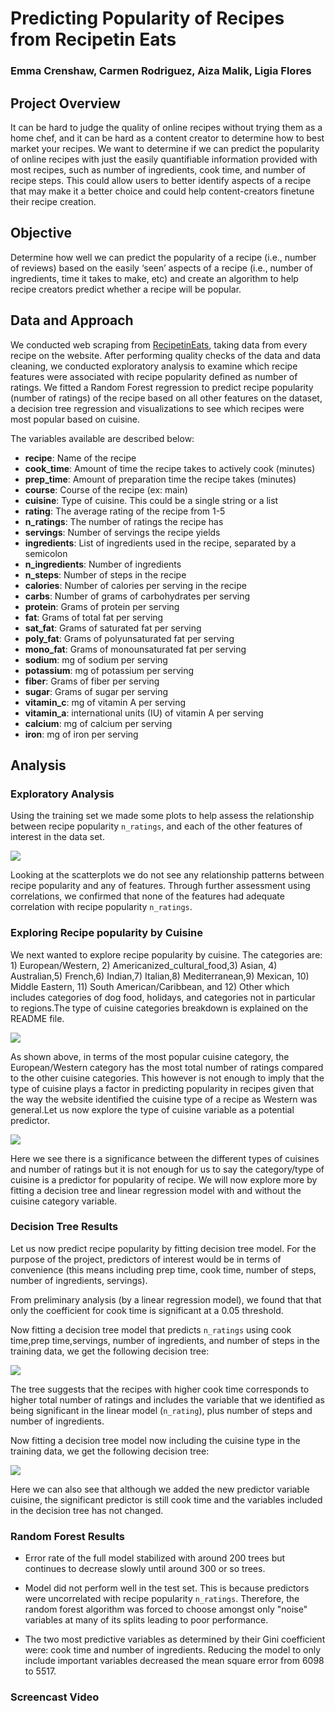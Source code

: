 # Predicting Popularity of Recipes from Recipetin Eats


### Emma Crenshaw, Carmen Rodriguez, Aiza Malik, Ligia Flores



## Project Overview

It can be hard to judge the quality of online recipes without trying them as a home chef, and it can be hard as a content creator to determine how to best market your recipes. We want to determine if we can predict the popularity of online recipes with just the easily quantifiable information provided with most recipes, such as number of ingredients, cook time, and number of recipe steps. This could allow users to better identify aspects of a recipe that may make it a better choice and could help content-creators finetune their recipe creation.

## Objective

Determine how well we can predict the popularity of a recipe (i.e., number of reviews) based on the easily ‘seen’ aspects of a recipe (i.e., number of ingredients, time it takes to make, etc) and create an algorithm to help recipe creators predict whether a recipe will be popular.

##  Data and Approach

We conducted web scraping  from [RecipetinEats](https://www.recipetineats.com/), taking data from every recipe on the website.
After performing quality checks of the data and data cleaning, we conducted exploratory analysis to examine which recipe features were associated with recipe popularity defined as number of ratings.  We fitted a Random Forest regression to predict recipe popularity (number of ratings) of the recipe based on all other features on the dataset, a decision tree regression and  visualizations to see which recipes were most popular based on cuisine.

The variables available are described below:

  - **recipe**: Name of the recipe
  - **cook_time**: Amount of time the recipe takes to actively cook (minutes)
  - **prep_time**: Amount of preparation time the recipe takes (minutes)
  - **course**: Course of the recipe (ex: main)
  - **cuisine**: Type of cuisine. This could be a single string or a list
  - **rating**: The average rating of the recipe from 1-5
  - **n_ratings**: The number of ratings the recipe has
  - **servings**: Number of servings the recipe yields
  - **ingredients**: List of ingredients used in the recipe, separated by a semicolon
  - **n_ingredients**: Number of ingredients
  - **n_steps**: Number of steps in the recipe
  - **calories**: Number of calories per serving in the recipe
  - **carbs**: Number of grams of carbohydrates per serving 
  - **protein**: Grams of protein per serving
  - **fat**: Grams of total fat per serving
  - **sat_fat**: Grams of saturated fat per serving
  - **poly_fat**: Grams of polyunsaturated fat per serving
  - **mono_fat**: Grams of monounsaturated fat per serving
  - **sodium**: mg of sodium per serving
  - **potassium**: mg of potassium per serving
  - **fiber**: Grams of fiber per serving
  - **sugar**: Grams of sugar per serving
  - **vitamin_c**: mg of vitamin A per serving
  - **vitamin_a**: international units (IU) of vitamin A per serving
  - **calcium**: mg of calcium per serving
  - **iron**: mg of iron per serving





## Analysis

### Exploratory Analysis 

Using the training set we made some plots to help assess the relationship between recipe popularity  `n_ratings`, and each of the other features of interest in the data set. 

![](scatter.png)

Looking at the scatterplots we do not see any relationship patterns between recipe popularity and any of features. Through further assessment using correlations, we confirmed that none of the features had adequate correlation with recipe popularity `n_ratings`.


### Exploring Recipe popularity by Cuisine 


We next wanted to explore recipe popularity by cuisine. The categories are: 1) European/Western, 2) Americanized_cultural_food,3) Asian, 4) Australian,5) French,6) Indian,7) Italian,8) Mediterranean,9) Mexican, 10) Middle Eastern, 11) South American/Caribbean, and 12) Other which includes categories of dog food, holidays, and categories not in particular to regions.The type of cuisine categories breakdown is explained on the README file.


![](cuisine_cat_barplot.png)

As shown above, in terms of the most popular cuisine category, the European/Western category has the most total number of ratings compared to the other cuisine categories. This however is not enough to imply that the type of cuisine plays a factor in predicting popularity in recipes given that the way the website identified the cuisine type of a recipe as Western was general.Let us now explore the type of cuisine variable as a potential predictor.

![](cuisine_cat_boxplot.png)

Here we see there is a significance between the different types of cuisines and number of ratings but it is not enough for us to say the category/type of cuisine is a predictor for popularity of recipe. We will now explore more by fitting a decision tree and linear regression model with and without the cuisine category variable.


### Decision Tree Results

Let us now predict recipe popularity by fitting decision tree model.
For the purpose of the project, predictors of interest would be in terms of convenience (this means including prep time, cook time, number of steps, number of ingredients, servings).

From preliminary analysis (by a linear regression model), we found that that only the coefficient for cook time is significant at a 0.05 threshold.

Now fitting a decision tree model that predicts `n_ratings` using cook time,prep time,servings, number of ingredients, and number of steps in the training data, we get the following decision tree:

![](decisiontree1.png)

The tree suggests that the recipes with higher cook time corresponds to higher total number of ratings and includes the variable that we identified as being significant in the linear model (`n_rating`), plus number of steps and number of ingredients.


Now fitting a decision tree model now including the cuisine type in the training data, we get the following decision tree:

![](decisiontree2.png)


Here we can also see that although we added the new predictor variable cuisine, the significant predictor is still cook time and the variables included in the decision tree has not changed.



###  Random Forest Results

-  Error rate of the full model stabilized with around 200 trees but continues to decrease slowly until around 300 or so trees.

-  Model did not perform well in the test set. This is because predictors were uncorrelated with recipe popularity `n_ratings`. Therefore, the random forest algorithm  was forced to choose amongst only "noise" variables at many of its splits leading to poor performance.

- The two most predictive variables as determined by their Gini coefficient were: cook time and number of ingredients. Reducing the model to only include important variables decreased the mean square error from  6098 to 5517.



### Screencast Video 









